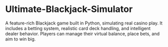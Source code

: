 # Ultimate-Blackjack-Simulator
A feature-rich Blackjack game built in Python, simulating real casino play. It includes a betting system, realistic card deck handling, and intelligent dealer behavior. Players can manage their virtual balance, place bets, and aim to win big.
